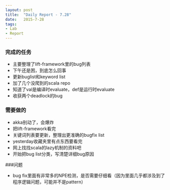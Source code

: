 ```yaml
---
layout: post
title:  "Daily Report - 7.28"
date:   2015-7-28
tags:
- Lab
- Report
---
```


### 完成的任务
* 主要整理了lift-framework里的bug列表
* 下午还是困，到底怎么回事
* 更新buglist和keyword list
* 加了几个没爬到的scala repo
* 知道了val是编译时evaluate，def是运行时evaluate
* 收获两个deadlock的bug

### 需要做的
* akka别动了，会爆炸
* 把lift-framework看完
* 关键词列表要更新，整理出更准确的bugfix list
* yesterday收藏夹里有点东西要看完
* 网上找找scala的lazy机制的资料吧
* 开始把bug list分类，写清楚详细bug原因


###问题
* bug fix里面有非常多的NPE检测，是否需要仔细看（因为里面几乎都涉及到了程序逻辑问题，可能并不是pattern）




